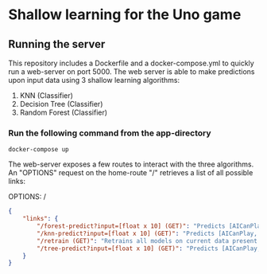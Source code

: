 # Shallow learning for the Uno game

## Running the server

This repository includes a Dockerfile and a docker-compose.yml to quickly run a web-server on port 5000. The web server is able to make predictions upon input data using 3 shallow learning algorithms:

1. KNN (Classifier)
2. Decision Tree (Classifier)
3. Random Forest (Classifier)


### Run the following command from the app-directory

```console
docker-compose up
```

The web-server exposes a few routes to interact with the three algorithms. An "OPTIONS" request on the home-route "/" retrieves a list of all possible links:

OPTIONS: /

```json
{
    "links": {
        "/forest-predict?input=[float x 10] (GET)": "Predicts [AICanPlay, EnemyPlayed, iWon, enemyWon] using sklearn's random-forest classifiers.",
        "/knn-predict?input=[float x 10] (GET)": "Predicts [AICanPlay, EnemyPlayed, iWon, enemyWon] using sklearn's knn classifier.",
        "/retrain (GET)": "Retrains all models on current data present.",
        "/tree-predict?input=[float x 10] (GET)": "Predicts [AICanPlay, EnemyPlayed, iWon, enemyWon] using sklearn's decision-tree classifier."
    }
}
```
